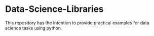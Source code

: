 # Data-Science-Libraries
This repository has the intention to provide practical examples for data science tasks using python.
